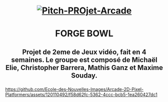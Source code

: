<h1 align="center"> <a href="https://ibb.co/7vXQTxW"><img src="https://i.ibb.co/317v85N/Pitch-PROjet-Arcade.png" alt="Pitch-PROjet-Arcade" border="0"></a>

<h1 align="center">FORGE BOWL</h1>
<h2 align="center"> Projet de 2eme de Jeux vidéo, fait en 4 semaines. Le groupe est composé de Michaël Elie, Christopher Barrera, Mathis Ganz et Maxime Souday.</h2>

<h3 align="center"> </h3>







https://github.com/Ecole-des-Nouvelles-Images/Arcade-2D-Pixel-Platformers/assets/120110492/f58d62fc-5362-4ccc-bcb5-1ea260427dc1

